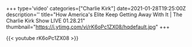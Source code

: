 +++
type='video'
categories=["Charlie Kirk"]
date=2021-01-28T19:25:00Z
description=''
title="How America's Elite Keep Getting Away With It | The Charlie Kirk Show LIVE 01.28.21"
thumbnail="https://i.ytimg.com/vi/rK6oPc1ZX08/hqdefault.jpg"
+++

{{< youtube rK6oPc1ZX08 >}}
